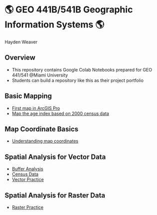 # :earth_americas: GEO 441B/541B Geographic Information Systems :earth_americas:

Hayden Weaver

## Overview
- This repository contains Google Colab Notebooks prepared for GEO 441/541 @Miami University
- Students can build a repository like this as their project portfolio

## Basic Mapping

- [First map in ArcGIS Pro](https://github.com/haydenweaver/gis-project-portfolio-geo441-541b/tree/main/basic-mapping)
- [Map the age index based on 2000 census data](https://github.com/haydenweaver/gis-project-portfolio-geo441-541b/blob/main/basic-mapping/age-index-mapping.ipynb)

## Map Coordinate Basics

- [Understanding map coordinates](https://github.com/haydenweaver/gis-project-portfolio-geo441-541b/blob/main/map-coordinate-basics/understanding-coordinates.ipynb)

## Spatial Analysis for Vector Data

- [Buffer Analysis](https://github.com/haydenweaver/gis-project-portfolio-geo441-541b/blob/main/spatial-analysis-vector/mapping-cholera-outbreaks-pumps-london.ipynb)
- [Census Data](https://github.com/haydenweaver/gis-project-portfolio-geo441-541b/blob/main/spatial-analysis-vector/census-track-mapping.ipynb)
- [Vector Practice](https://github.com/haydenweaver/gis-project-portfolio-geo441-541b/blob/main/spatial-analysis-vector/vector-data-practice.ipynb)

## Spatial Analysis for Raster Data
- [Raster Practice](https://github.com/haydenweaver/gis-project-portfolio-geo441-541b/blob/main/spatial-analysis-raster/raster-data-practice.ipynb)
